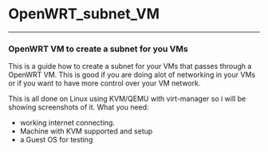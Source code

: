 # OpenWRT_subnet_VM
--------------------------------------------------------------------
### OpenWRT VM to create a subnet for you VMs
This is a guide how to create a subnet for your VMs that passes through a OpenWRT VM.
This is good if you are doing alot of networking in your VMs or if you want to have more control
over your VM network.

This is all done on Linux using KVM/QEMU with virt-manager so i will be showing screenshots of it.
What you need:
- working internet connecting.
- Machine with KVM supported and setup
- a Guest OS for testing


